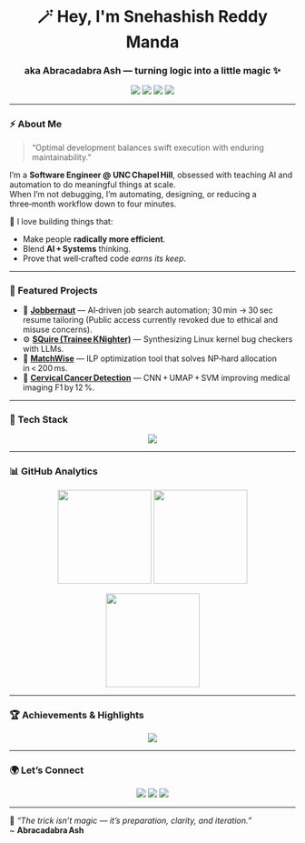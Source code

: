 <!-- 🌌 Profile Header -->
<h1 align="center">🪄 Hey, I'm <strong>Snehashish Reddy Manda</strong></h1>
<h3 align="center">aka <strong>Abracadabra Ash</strong> — turning logic into a little magic ✨</h3>

<p align="center">
  <a href="https://srmanda.com" target="_blank"><img src="https://img.shields.io/badge/Portfolio-000000?style=flat&logo=About.me&logoColor=white"/></a>
  <a href="https://www.linkedin.com/in/srmanda-cs/" target="_blank"><img src="https://img.shields.io/badge/LinkedIn-0A66C2?style=flat&logo=linkedin&logoColor=white"/></a>
  <a href="https://github.com/srmanda-cs" target="_blank"><img src="https://img.shields.io/badge/GitHub-171515?style=flat&logo=github&logoColor=white"/></a>
  <a href="mailto:srmanda.cs@gmail.com"><img src="https://img.shields.io/badge/Email-D14836?style=flat&logo=gmail&logoColor=white"/></a>
</p>

---

### ⚡ About Me

> “Optimal development balances swift execution with enduring maintainability.”

I’m a **Software Engineer @ UNC Chapel Hill**, obsessed with teaching AI and automation to do meaningful things at scale.  
When I’m not debugging, I’m automating, designing, or reducing a three‑month workflow down to four minutes.

🧠 I love building things that:  
- Make people **radically more efficient**.  
- Blend **AI + Systems** thinking.  
- Prove that well‑crafted code *earns its keep*.  

---

### 🧱 Featured Projects

- 🔮 [**Jobbernaut**](https://jobbernaut.srmanda.com/) — AI‑driven job search automation; 30 min → 30 sec resume tailoring (Public access currently revoked due to ethical and misuse concerns).  
- ⚙️ [**SQuire (Trainee KNighter)**](https://github.com/srmanda-cs/SQuire) — Synthesizing Linux kernel bug checkers with LLMs.  
- 🧩 [**MatchWise**](https://github.com/orgs/yashas-hm-unc/teams/523/repositories) — ILP optimization tool that solves NP‑hard allocation in < 200 ms.  
- 🧬 [**Cervical Cancer Detection**](https://www.kaggle.com/code/ashishreddy9000/fyp-track-2-darknet-feat-ext-svm-quadri) — CNN + UMAP + SVM improving medical imaging F1 by 12 %.

---

### 🧰 Tech Stack

<p align="center">
  <img src="https://skillicons.dev/icons?i=python,typescript,react,nextjs,flask,fastapi,java,spring,aws,azure,docker,kubernetes,postgresql,mysql,git,githubactions,linux,tensorflow,pytorch" />
</p>

---

### 📊 GitHub Analytics

<p align="center">
  <img src="https://github-readme-stats.vercel.app/api?username=srmanda-cs&show_icons=true&theme=tokyonight&hide_border=true" height="165"/>
  <img src="https://github-readme-stats.vercel.app/api/top-langs/?username=srmanda-cs&layout=compact&theme=tokyonight&hide_border=true" height="165"/>
</p>

<p align="center">
  <img src="https://streak-stats.demolab.com?user=srmanda-cs&theme=tokyonight&hide_border=true" height="165"/>
</p>

---

### 🏆 Achievements & Highlights
<p align="center">
  <img src="https://github-profile-trophy.vercel.app/?username=srmanda-cs&theme=tokyonight&margin-w=8&no-bg=true&no-frame=true" />
</p>

---

### 🌍 Let’s Connect

<p align="center">
  <a href="https://srmanda.com"><img src="https://img.shields.io/badge/Website-srmanda.com-0e76a8?style=for-the-badge"/></a>
  <a href="https://www.linkedin.com/in/srmanda-cs/"><img src="https://img.shields.io/badge/LinkedIn-Snehashish%20Reddy%20Manda-0077B5?style=for-the-badge&logo=linkedin"/></a>
  <a href="mailto:srmanda.cs@gmail.com"><img src="https://img.shields.io/badge/Email-Contact%20Me-D14836?style=for-the-badge&logo=gmail&logoColor=white"/></a>
</p>

---

💬 *“The trick isn’t magic — it’s preparation, clarity, and iteration.”*  
~ **Abracadabra Ash**
